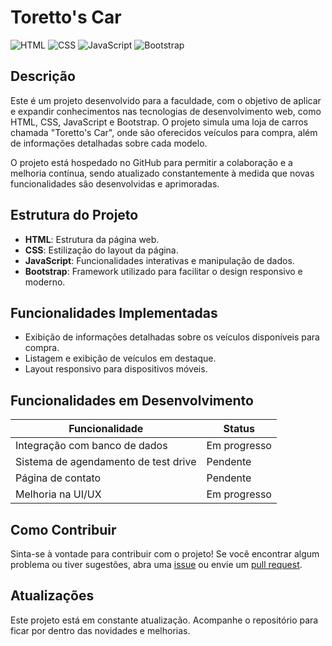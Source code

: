 # Toretto's Car

![HTML](https://img.shields.io/badge/Code-HTML-E34F26?style=for-the-badge&logo=html5&logoColor=white)
![CSS](https://img.shields.io/badge/Code-CSS-1572B6?style=for-the-badge&logo=css3&logoColor=white)
![JavaScript](https://img.shields.io/badge/Code-JavaScript-F7DF1E?style=for-the-badge&logo=javascript&logoColor=black)
![Bootstrap](https://img.shields.io/badge/Framework-Bootstrap-7952B3?style=for-the-badge&logo=bootstrap&logoColor=white)

## Descrição

Este é um projeto desenvolvido para a faculdade, com o objetivo de aplicar e expandir conhecimentos nas tecnologias de desenvolvimento web, como HTML, CSS, JavaScript e Bootstrap. O projeto simula uma loja de carros chamada "Toretto's Car", onde são oferecidos veículos para compra, além de informações detalhadas sobre cada modelo.

O projeto está hospedado no GitHub para permitir a colaboração e a melhoria contínua, sendo atualizado constantemente à medida que novas funcionalidades são desenvolvidas e aprimoradas.

## Estrutura do Projeto

- **HTML**: Estrutura da página web.
- **CSS**: Estilização do layout da página.
- **JavaScript**: Funcionalidades interativas e manipulação de dados.
- **Bootstrap**: Framework utilizado para facilitar o design responsivo e moderno.

## Funcionalidades Implementadas

- Exibição de informações detalhadas sobre os veículos disponíveis para compra.
- Listagem e exibição de veículos em destaque.
- Layout responsivo para dispositivos móveis.

## Funcionalidades em Desenvolvimento

| Funcionalidade             | Status       |
|----------------------------|--------------|
| Integração com banco de dados | Em progresso |
| Sistema de agendamento de test drive | Pendente     |
| Página de contato           | Pendente     |
| Melhoria na UI/UX           | Em progresso |

## Como Contribuir

Sinta-se à vontade para contribuir com o projeto! Se você encontrar algum problema ou tiver sugestões, abra uma [issue](https://github.com/SeuUsuario/MecanicaToretto/issues) ou envie um [pull request](https://github.com/SeuUsuario/MecanicaToretto/pulls).

## Atualizações

Este projeto está em constante atualização. Acompanhe o repositório para ficar por dentro das novidades e melhorias.

